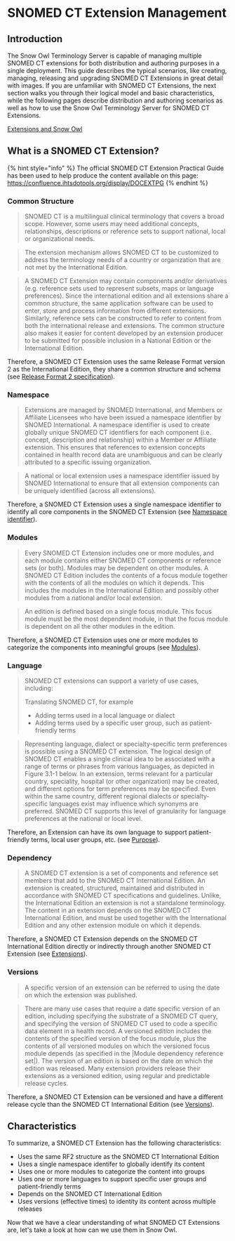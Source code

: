 # SNOMED CT Extension Management

## Introduction

The Snow Owl Terminology Server is capable of managing multiple SNOMED CT extensions for both distribution and authoring purposes in a single deployment. 
This guide describes the typical scenarios, like creating, managing, releasing and upgrading SNOMED CT Extensions in great detail with images. 
If you are unfamiliar with SNOMED CT Extensions, the next section walks you through their logical model and basic characteristics, while the following pages describe distribution and authoring scenarios as well as how to use the Snow Owl Terminology Server for SNOMED CT Extensions.

[Extensions and Snow Owl](./extensions-and-snowowl.md)

## What is a SNOMED CT Extension?

{% hint style="info" %}
The official SNOMED CT Extension Practical Guide has been used to help produce the content available on this page: https://confluence.ihtsdotools.org/display/DOCEXTPG
{% endhint %}

### Common Structure

> SNOMED CT is a multilingual clinical terminology that covers a broad scope. However, some users may need additional concepts, relationships, descriptions or reference sets to support national, local or organizational needs.

> The extension mechanism allows SNOMED CT to be customized to address the terminology needs of a country or organization that are not met by the International Edition. 

> A SNOMED CT Extension may contain components and/or derivatives (e.g. reference sets used to represent subsets, maps or language preferences). Since the international edition and all extensions share a common structure, the same application software can be used to enter, store and process information from different extensions. Similarly, reference sets can be constructed to refer to content from both the international release and extensions. The common structure also makes it easier for content developed by an extension producer to be submitted for possible inclusion in a National Edition or the International Edition.

Therefore, a SNOMED CT Extension uses the same Release Format version 2 as the International Edition, they share a common structure and schema (see [Release Format 2 specification](http://snomed.org/rfs)).

### Namespace

> Extensions are managed by SNOMED International, and Members or Affiliate Licensees who have been issued a namespace identifier by SNOMED International. A namespace identifier is used to create globally unique SNOMED CT identifiers for each component (i.e. concept, description and relationship) within a Member or Affiliate extension. This ensures that references to extension concepts contained in health record data are unambiguous and can be clearly attributed to a specific issuing organization.

> A national or local extension uses a namespace identifier issued by SNOMED International to ensure that all extension components can be uniquely identified (across all extensions).

Therefore, a SNOMED CT Extension uses a single namespace identifier to identify all core components in the SNOMED CT Extension (see [Namespace identifier](https://confluence.ihtsdotools.org/display/DOCEXTPG/4.1+Namespaces)).

### Modules

> Every SNOMED CT Extension includes one or more modules, and each module contains either SNOMED CT components or reference sets (or both). Modules may be dependent on other modules. A SNOMED CT Edition includes the contents of a focus module together with the contents of all the modules on which it depends. This includes the modules in the International Edition and possibly other modules from a national and/or local extension.

> An edition is defined based on a single focus module. This focus module must be the most dependent module, in that the focus module is dependent on all the other modules in the edition.

Therefore, a SNOMED CT Extension uses one or more modules to categorize the components into meaningful groups (see [Modules](https://confluence.ihtsdotools.org/display/DOCEXTPG/4.2+Modules)).

### Language

> SNOMED CT extensions can support a variety of use cases, including:
> 
> Translating SNOMED CT, for example 
> * Adding terms used in a local language or dialect
> * Adding terms used by a specific user group, such as patient-friendly terms

> Representing language, dialect or specialty-specific term preferences is possible using a SNOMED CT extension. The logical design of SNOMED CT enables a single clinical idea to be associated with a range of terms or phrases from various languages, as depicted in Figure 3.1-1 below. In an extension, terms relevant for a particular country, speciality, hospital (or other organization) may be created, and different options for term preferences may be specified. Even within the same country, different regional dialects or specialty-specific languages exist may influence which synonyms are preferred. SNOMED CT supports this level of granularity for language preferences at the national or local level.

Therefore, an Extension can have its own language to support patient-friendly terms, local user groups, etc. (see [Purpose](https://confluence.ihtsdotools.org/display/DOCEXTPG/3+Purpose)).

### Dependency

> A SNOMED CT extension is a set of components and reference set members that add to the SNOMED CT International Edition. An extension is created, structured, maintained and distributed in accordance with SNOMED CT specifications and guidelines. Unlike, the International Edition an extension is not a standalone terminology. The content in an extension depends on the SNOMED CT International Edition, and must be used together with the International Edition and any other extension module on which it depends.

Therefore, a SNOMED CT Extension depends on the SNOMED CT International Edition directly or indirectly through another SNOMED CT Extension (see [Extensions](https://confluence.ihtsdotools.org/display/DOCEXTPG/4.3+Extensions)).

### Versions

> A specific version of an extension can be referred to using the date on which the extension was published.

> There are many use cases that require a date specific version of an edition, including specifying the substrate of a SNOMED CT query, and specifying the version of SNOMED CT used to code a specific data element in a health record. A versioned edition includes the contents of the specified version of the focus module, plus the contents of all versioned modules on which the versioned focus module depends (as specified in the |Module dependency reference set|). The version of an edition is based on the date on which the edition was released. Many extension providers release their extensions as a versioned edition, using regular and predictable release cycles.

Therefore, a SNOMED CT Extension can be versioned and have a different release cycle than the SNOMED CT International Edition (see [Versions](https://confluence.ihtsdotools.org/display/DOCEXTPG/4.4+Editions)).

## Characteristics

To summarize, a SNOMED CT Extension has the following characteristics:
* Uses the same RF2 structure as the SNOMED CT International Edition
* Uses a single namespace identifer to globally identify its content
* Uses one or more modules to categorize the content into groups
* Uses one or more languages to support specific user groups and patient-friendly terms
* Depends on the SNOMED CT International Edition
* Uses versions (effective times) to identity its content across multiple releases

Now that we have a clear understanding of what SNOMED CT Extensions are, let's take a look at how can we use them in Snow Owl.
